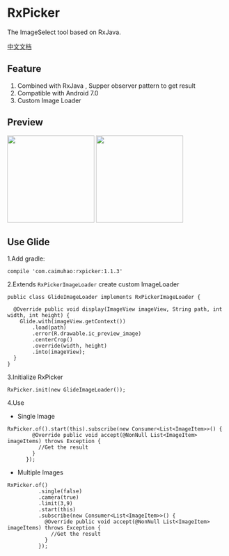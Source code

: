 # RxPicker
The ImageSelect tool based on RxJava.

[中文文档](./README_CN.md)

## Feature

1. Combined with RxJava , Supper observer pattern to get result
2. Compatible with Android 7.0
3. Custom Image Loader


## Preview

<image src="./image/1.png" width="200px"/> <image src="./image/2.png" width="200px"/> 

## Use Glide

1.Add gradle:

```
compile 'com.caimuhao:rxpicker:1.1.3'
```

2.Extends `RxPickerImageLoader` create custom  ImageLoader

```
public class GlideImageLoader implements RxPickerImageLoader {

  @Override public void display(ImageView imageView, String path, int width, int height) {
    Glide.with(imageView.getContext())
        .load(path)
        .error(R.drawable.ic_preview_image)
        .centerCrop()
        .override(width, height)
        .into(imageView);
  }
}
```

3.Initialize RxPicker

```
RxPicker.init(new GlideImageLoader());
```

4.Use

-  Single Image

```
RxPicker.of().start(this).subscribe(new Consumer<List<ImageItem>>() {
        @Override public void accept(@NonNull List<ImageItem> imageItems) throws Exception {
          //Get the result
        }
      });
```

- Multiple Images

```
RxPicker.of()
          .single(false)
          .camera(true)
          .limit(3,9)
          .start(this)
          .subscribe(new Consumer<List<ImageItem>>() {
            @Override public void accept(@NonNull List<ImageItem> imageItems) throws Exception {
              //Get the result
            }
          });
```